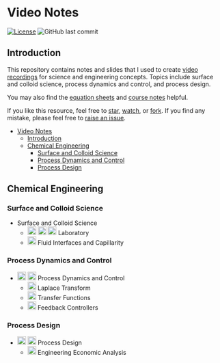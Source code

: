 # Video Notes

[![License](https://img.shields.io/github/license/tengjuilin/video-notes)](https://creativecommons.org/licenses/by/4.0/)
![GitHub last commit](https://img.shields.io/github/last-commit/tengjuilin/video-notes)

## Introduction

This repository contains notes and slides that I used to create [video recordings](https://www.youtube.com/@thenanokid) for science and engineering concepts. Topics include surface and colloid science, process dynamics and control, and process design.

You may also find the [equation sheets](https://github.com/tengjuilin/equation-sheets) and [course notes](https://github.com/tengjuilin/course-notes) helpful.

If you like this resource, feel free to [star](https://github.com/tengjuilin/video-notes/stargazers), [watch](https://github.com/tengjuilin/video-notes/watchers), or [fork](https://github.com/tengjuilin/video-notes/network/members). If you find any mistake, please feel free to [raise an issue](https://github.com/tengjuilin/video-notes/issues/new).

- [Video Notes](#video-notes)
  - [Introduction](#introduction)
  - [Chemical Engineering](#chemical-engineering)
    - [Surface and Colloid Science](#surface-and-colloid-science)
    - [Process Dynamics and Control](#process-dynamics-and-control)
    - [Process Design](#process-design)

## Chemical Engineering

### Surface and Colloid Science

- Surface and Colloid Science
  - [<img src="https://simpleicons.org/icons/youtube.svg" width=20 alt="youtube">](https://www.youtube.com/playlist?list=PLtDRUga2Hhfa011Wk9wRXlOUhHGArBlFF) [<img src="https://simpleicons.org/icons/bilibili.svg" width=20 alt="bilibili">](https://space.bilibili.com/301350381/channel/seriesdetail?sid=3144484) [<img src="https://simpleicons.org/icons/github.svg" width=20 alt="github">](https://github.com/tengjuilin/video-notes/tree/main/Surface%20and%20Colloid%20Science/0%20Laboratory) Laboratory
  - [<img src="https://simpleicons.org/icons/github.svg" width=20 alt="github">](https://github.com/tengjuilin/video-notes/tree/main/Surface%20and%20Colloid%20Science/1%20Fluid%20Interfaces%20and%20Capillarity) Fluid Interfaces and Capillarity

### Process Dynamics and Control

- [<img src="https://simpleicons.org/icons/youtube.svg" width=20 alt="youtube">](https://www.youtube.com/playlist?list=PLtDRUga2HhfYC-T90rnDHy7ENZ45K6eEP) [<img src="https://simpleicons.org/icons/bilibili.svg" width=20 alt="bilibili">](https://space.bilibili.com/301350381/channel/seriesdetail?sid=3016354) Process Dynamics and Control
  - [<img src="https://simpleicons.org/icons/github.svg" width=20 alt="github">](Process%20Dynamics%20and%20Control/Laplace%20Transform) Laplace Transform
  - [<img src="https://simpleicons.org/icons/github.svg" width=20 alt="github">](Process%20Dynamics%20and%20Control/Transfer%20Functions) Transfer Functions
  - [<img src="https://simpleicons.org/icons/github.svg" width=20 alt="github">](Process%20Dynamics%20and%20Control/Feedback%20Controllers) Feedback Controllers

### Process Design

- [<img src="https://simpleicons.org/icons/youtube.svg" width=20 alt="youtube">](https://www.youtube.com/playlist?list=PLtDRUga2HhfY8fj_xtHBQUr2ZfxcrR4l8) [<img src="https://simpleicons.org/icons/bilibili.svg" width=20 alt="bilibili">](https://space.bilibili.com/301350381/channel/seriesdetail?sid=3035906) Process Design
  - [<img src="https://simpleicons.org/icons/github.svg" width=20 alt="github">](Process%20Design/Engineering%Economic%Analysis) Engineering Economic Analysis
